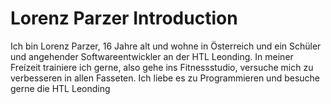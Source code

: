 # Lorenz Parzer Introduction
Ich bin Lorenz Parzer, 16 Jahre alt und wohne in Österreich und ein Schüler und angehender Softwareentwickler an der HTL Leonding.
In meiner Freízeit trainiere ich gerne, also gehe ins Fitnessstudio, versuche mich zu verbesseren in allen Fasseten.
Ich liebe es zu Programmieren und besuche gerne die HTL Leonding
